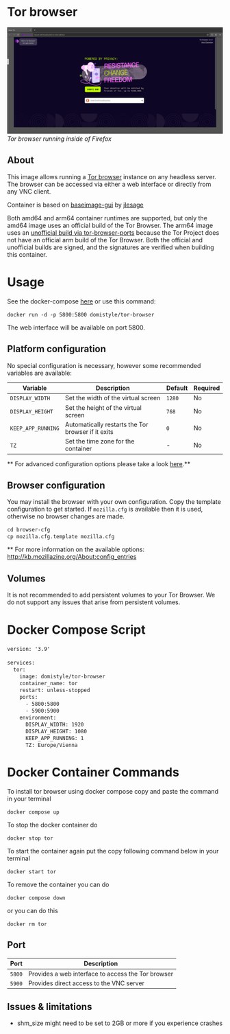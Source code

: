 # Tor browser

![](https://github.com/DomiStyle/docker-tor-browser/raw/master/screenshot.png)
*Tor browser running inside of Firefox*

## About

This image allows running a [Tor browser](https://www.torproject.org/) instance on any headless server. The browser can be accessed via either a web interface or directly from any VNC client.

Container is based on [baseimage-gui](https://github.com/jlesage/docker-baseimage-gui) by [jlesage](https://github.com/jlesage)

Both amd64 and arm64 container runtimes are supported, but only the amd64 image uses an official build of the Tor Browser. The arm64 image uses an [unofficial build via tor-browser-ports](https://sourceforge.net/projects/tor-browser-ports/) because the Tor Project does not have an official arm build of the Tor Browser. Both the official and unofficial builds are signed, and the signatures are verified when building this container.

# Usage

See the docker-compose [here](https://github.com/DomiStyle/docker-tor-browser/blob/master/docker-compose.yml) or use this command:

    docker run -d -p 5800:5800 domistyle/tor-browser

The web interface will be available on port 5800.

## Platform configuration

No special configuration is necessary, however some recommended variables are available:

| Variable  | Description | Default  | Required |
|-----------|-------------|----------|----------|
| `DISPLAY_WIDTH` | Set the width of the virtual screen | ``1280`` | No |
| `DISPLAY_HEIGHT` | Set the height of the virtual screen | ``768`` | No |
| `KEEP_APP_RUNNING` | Automatically restarts the Tor browser if it exits | ``0`` | No |
| `TZ` | Set the time zone for the container | - | No |

** For advanced configuration options please take a look [here](https://github.com/jlesage/docker-baseimage-gui#environment-variables).**

## Browser configuration

You may install the browser with your own configuration. Copy the template configuration to get started.
If `mozilla.cfg` is available then it is used, otherwise no browser changes are made.
```
cd browser-cfg
cp mozilla.cfg.template mozilla.cfg
```
** For more information on the available options: http://kb.mozillazine.org/About:config_entries

## Volumes

It is not recommended to add persistent volumes to your Tor Browser. We do not support any issues that arise from persistent volumes.
# Docker Compose Script
```
version: '3.9'

services:
  tor:
    image: domistyle/tor-browser
    container_name: tor
    restart: unless-stopped
    ports:
      - 5800:5800
      - 5900:5900
    environment:
      DISPLAY_WIDTH: 1920
      DISPLAY_HEIGHT: 1080
      KEEP_APP_RUNNING: 1
      TZ: Europe/Vienna
```

# Docker Container Commands
 To install tor browser using docker compose copy and paste the command in your terminal
```
docker compose up
```
To stop the docker container do
```
docker stop tor
```
To start the container again put the copy following command below in your terminal 
```
docker start tor
```
To remove the container you can do 
```
docker compose down
```
or you can do this
``` 
docker rm tor
```



## Port

| Port       | Description                                  |
|------------|----------------------------------------------|
| `5800` | Provides a web interface to access the Tor browser |
| `5900` | Provides direct access to the VNC server |

## Issues & limitations

* shm_size might need to be set to 2GB or more if you experience crashes
